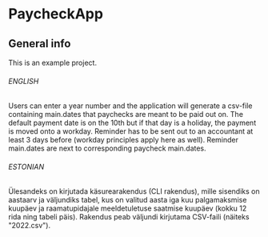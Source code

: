 # PaycheckApp

## General info
This is an example project.

###### ENGLISH

Users can enter a year number and the application will generate a csv-file containing main.dates that paychecks are meant
to be paid out on. The default payment date is on the 10th but if that day is a holiday, the payment is moved
onto a workday. Reminder has to be sent out to an accountant at least 3 days before (workday principles
apply here as well). Reminder main.dates are next to corresponding paycheck main.dates.

###### ESTONIAN

Ülesandeks on kirjutada käsurearakendus (CLI rakendus), mille sisendiks on aastaarv ja väljundiks tabel,
kus on valitud aasta iga kuu palgamaksmise kuupäev ja raamatupidajale meeldetuletuse saatmise kuupäev
(kokku 12 rida ning tabeli päis). Rakendus peab väljundi kirjutama CSV-faili (näiteks "2022.csv").
